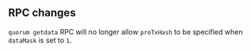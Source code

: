 RPC changes
-----------

`quorum getdata` RPC will no longer allow `proTxHash` to be specified when `dataMask` is set to `1`.
